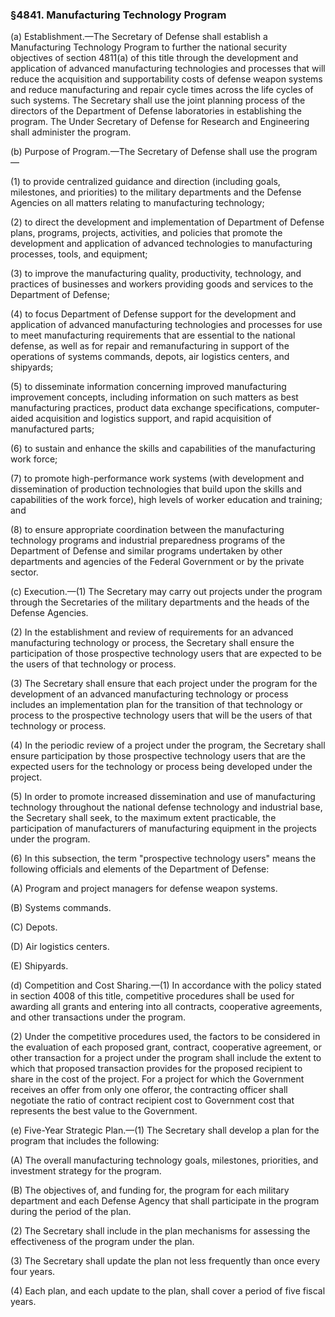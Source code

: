 ### §4841. Manufacturing Technology Program ###

(a) Establishment.—The Secretary of Defense shall establish a Manufacturing Technology Program to further the national security objectives of section 4811(a) of this title through the development and application of advanced manufacturing technologies and processes that will reduce the acquisition and supportability costs of defense weapon systems and reduce manufacturing and repair cycle times across the life cycles of such systems. The Secretary shall use the joint planning process of the directors of the Department of Defense laboratories in establishing the program. The Under Secretary of Defense for Research and Engineering shall administer the program.

(b) Purpose of Program.—The Secretary of Defense shall use the program—

(1) to provide centralized guidance and direction (including goals, milestones, and priorities) to the military departments and the Defense Agencies on all matters relating to manufacturing technology;

(2) to direct the development and implementation of Department of Defense plans, programs, projects, activities, and policies that promote the development and application of advanced technologies to manufacturing processes, tools, and equipment;

(3) to improve the manufacturing quality, productivity, technology, and practices of businesses and workers providing goods and services to the Department of Defense;

(4) to focus Department of Defense support for the development and application of advanced manufacturing technologies and processes for use to meet manufacturing requirements that are essential to the national defense, as well as for repair and remanufacturing in support of the operations of systems commands, depots, air logistics centers, and shipyards;

(5) to disseminate information concerning improved manufacturing improvement concepts, including information on such matters as best manufacturing practices, product data exchange specifications, computer-aided acquisition and logistics support, and rapid acquisition of manufactured parts;

(6) to sustain and enhance the skills and capabilities of the manufacturing work force;

(7) to promote high-performance work systems (with development and dissemination of production technologies that build upon the skills and capabilities of the work force), high levels of worker education and training; and

(8) to ensure appropriate coordination between the manufacturing technology programs and industrial preparedness programs of the Department of Defense and similar programs undertaken by other departments and agencies of the Federal Government or by the private sector.

(c) Execution.—(1) The Secretary may carry out projects under the program through the Secretaries of the military departments and the heads of the Defense Agencies.

(2) In the establishment and review of requirements for an advanced manufacturing technology or process, the Secretary shall ensure the participation of those prospective technology users that are expected to be the users of that technology or process.

(3) The Secretary shall ensure that each project under the program for the development of an advanced manufacturing technology or process includes an implementation plan for the transition of that technology or process to the prospective technology users that will be the users of that technology or process.

(4) In the periodic review of a project under the program, the Secretary shall ensure participation by those prospective technology users that are the expected users for the technology or process being developed under the project.

(5) In order to promote increased dissemination and use of manufacturing technology throughout the national defense technology and industrial base, the Secretary shall seek, to the maximum extent practicable, the participation of manufacturers of manufacturing equipment in the projects under the program.

(6) In this subsection, the term "prospective technology users" means the following officials and elements of the Department of Defense:

(A) Program and project managers for defense weapon systems.

(B) Systems commands.

(C) Depots.

(D) Air logistics centers.

(E) Shipyards.

(d) Competition and Cost Sharing.—(1) In accordance with the policy stated in section 4008 of this title, competitive procedures shall be used for awarding all grants and entering into all contracts, cooperative agreements, and other transactions under the program.

(2) Under the competitive procedures used, the factors to be considered in the evaluation of each proposed grant, contract, cooperative agreement, or other transaction for a project under the program shall include the extent to which that proposed transaction provides for the proposed recipient to share in the cost of the project. For a project for which the Government receives an offer from only one offeror, the contracting officer shall negotiate the ratio of contract recipient cost to Government cost that represents the best value to the Government.

(e) Five-Year Strategic Plan.—(1) The Secretary shall develop a plan for the program that includes the following:

(A) The overall manufacturing technology goals, milestones, priorities, and investment strategy for the program.

(B) The objectives of, and funding for, the program for each military department and each Defense Agency that shall participate in the program during the period of the plan.

(2) The Secretary shall include in the plan mechanisms for assessing the effectiveness of the program under the plan.

(3) The Secretary shall update the plan not less frequently than once every four years.

(4) Each plan, and each update to the plan, shall cover a period of five fiscal years.